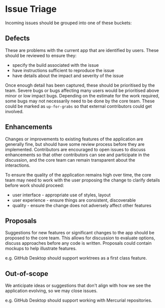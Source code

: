 # Issue Triage

Incoming issues should be grouped into one of these buckets:

## Defects

These are problems with the current app that are identified by users. These
should be reviewed to ensure they:

 - specify the build associated with the issue
 - have instructions sufficient to reproduce the issue
 - have details about the impact and severity of the issue

Once enough detail has been captured, these should be prioritised by the team.
Severe bugs or bugs affecting many users would be prioritised above minor or low
impact bugs. Depending on the estimate for the work required, some bugs may not
necessarily need to be done by the core team. These could be marked as
`up-for-grabs` so that external contributors could get involved.

## Enhancements

Changes or improvements to existing features of the application are generally
fine, but should have some review process before they are implemented.
Contributors are encouraged to open issues to discuss enhancements so that other
contributors can see and participate in the discussion, and the core team can
remain transparent about the interactions.

To ensure the quality of the application remains high over time, the core team
may need to work with the user proposing the change to clarify details before
work should proceed:

 - user interface - appropriate use of styles, layout
 - user experience - ensure things are consistent, discoverable
 - quality - ensure the change does not adversely affect other features

## Proposals

Suggestions for new features or significant changes to the app should be
proposed to the core team. This allows for discussion to evaluate options,
discuss approaches before any code is written. Proposals could contain mockups
to help illustrate features.

e.g. GitHub Desktop should support worktrees as a first class feature.

## Out-of-scope

We anticipate ideas or suggestions that don't align with how we see the
application evolving, so we may close issues.

e.g. GitHub Desktop should support working with Mercurial repositories.

